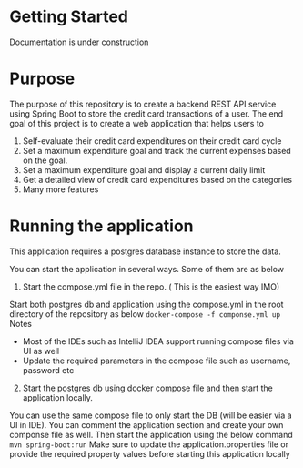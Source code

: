 # Getting Started
Documentation is under construction

# Purpose
The purpose of this repository is to create a backend REST API service using Spring Boot to store the credit card transactions of a user. The end goal of this project is to create a web application that helps users to
1. Self-evaluate their credit card expenditures on their credit card cycle
2. Set a maximum expenditure goal and track the current expenses based on the goal.
3. Set a maximum expenditure goal and display a current daily limit
4. Get a detailed view of credit card expenditures based on the categories
5. Many more features

# Running the application
This application requires a postgres database instance to store the data.

You can start the application in several ways. Some of them are as below

1. Start the compose.yml file in the repo. ( This is the easiest way IMO)

Start both postgres db and application using the compose.yml in the root directory of the repository as below
`docker-compose -f componse.yml up`
Notes
 - Most of the IDEs such as IntelliJ IDEA support running compose files via UI as well
 - Update the required parameters in the compose file such as username, password etc
2. Start the postgres db using docker compose file and then start the application locally.

You can use the same compose file to only start the DB (will be easier via a UI in IDE). You can comment the application section and create your own componse file as well.
Then start the application using the below command
`mvn spring-boot:run`
Make sure to update the application.properties file or provide the required property values before starting this application locally